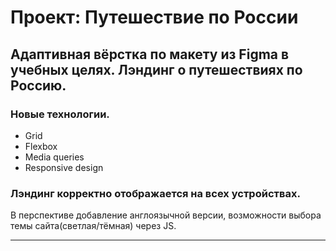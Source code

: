 # Проект: Путешествие по России

## Адаптивная вёрстка по макету из Figma в учебных целях.  Лэндинг о путешествиях по Россию.

### Новые технологии.
* Grid
* Flexbox
* Media queries
* Responsive design

### Лэндинг корректно отображается на всех устройствах.


В перспективе добавление англоязычной версии, возможности выбора темы сайта(светлая/тёмная) через JS.

------------------------------------------------------
